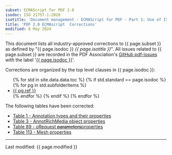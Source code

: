 ```yaml
---
subset: ECMAScript for PDF 2.0
isodoc: ISO 21757-1:2020
isotitle: 'Document management - ECMAScript for PDF - Part 1: Use of ISO 32000-2 (PDF 2.0)'
title: 'PDF 2.0 ECMAscript  Corrections'
modified: 8 May 2024
---
```


<p>
This document lists all industry-approved corrections to {{ page.subset }} as defined by "{{ page.isodoc }} <i>{{ page.isotitle }}</i>".
All issues related to {{ page.subset }} are recorded in the PDF Association's <a href="https://github.com/pdf-association/pdf-issues" target="_blank">GitHub pdf-issues</a>
with the label '<a href="https://github.com/pdf-association/pdf-issues/issues?q=is%3Aopen+is%3Aissue+label%3A%22ISO+21757-1%3A2020%22" target="_blank">{{ page.isodoc }}</a>'.
</p>

<p>Corrections are organized by the top level clauses in {{ page.isodoc }}:</p>

<ul>
    {% for std in site.data.data.toc %}
         {% if std.standard == page.isodoc %}
            {% for pg in std.subfolderitems %}
            <li><a href="{{ pg.url }}">{{ pg.ref }}</a></li>
           {% endfor %}
        {% endif %}
    {% endfor %}
</ul>

<p>The following tables have been corrected:</p>
<ul>
<li><a href="clause10.html#Table1">Table 1 - Annotation types and their properties</a></li>
<li><a href="clause10.html#Table3">Table 3 - AnnotRichMedia object properties</a></li>
<li><a href="clause10.html#Table89">Table 89 - oRequest <del onMouseEnter="mouseEnter(this)" data-issue="268">parameters</del><ins onMouseEnter="mouseEnter(this)" data-issue="268">properties</ins></a></li>
<li><a href="clause12.html#Table113">Table 113 - Mesh properties</a></li>
</ul>

<hr>
<link rel="stylesheet" href="../assets/iso-style.css">
<p class="footnote">Last modified: {{ page.modified }}</p>
